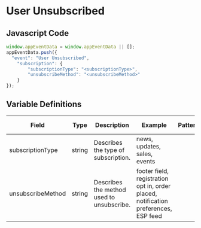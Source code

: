 # User Unsubscribed

### 

## Javascript Code
```js
window.appEventData = window.appEventData || [];
appEventData.push({
  "event": "User Unsubscribed",
    "subscription": {
        "subscriptionType": "<subscriptionType>",
        "unsubscribeMethod": "<unsubscribeMethod>"
    }
});
```

## Variable Definitions

|Field|Type|Description|Example|Pattern|Min Length|Max Length|Minimum|Maximum|Multiple Of|
| --- | --- | --- | --- | --- | --- | --- | --- | --- | --- |
|subscriptionType|string|Describes the type of subscription. |news, updates, sales, events|||||||
|unsubscribeMethod|string|Describes the method used to unsubscribe.|footer field, registration opt in, order placed, notification preferences, ESP feed|||||||



